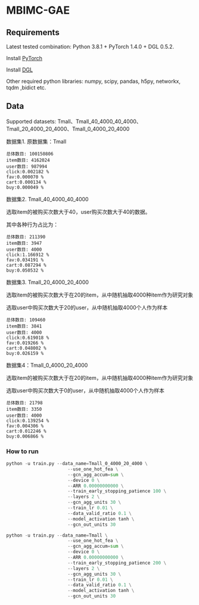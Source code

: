 # MBIMC-GAE

## Requirements

Latest tested combination: Python 3.8.1 + PyTorch 1.4.0 + DGL 0.5.2.

Install [PyTorch](https://pytorch.org/)

Install [DGL](https://github.com/dmlc/dgl)

Other required python libraries: numpy, scipy, pandas, h5py, networkx, tqdm ,bidict etc.

## Data

Supported datasets: Tmall、Tmall_40_4000_40_4000、Tmall_20_4000_20_4000、Tmall_0_4000_20_4000

数据集1. 原数据集：Tmall

```
总体数目: 100150806
item数目: 4162024
user数目: 987994
click:0.002182 %
fav:0.000070 %
cart:0.000134 %
buy:0.000049 %
```

数据集2. Tmall_40_4000_40_4000

选取item的被购买次数大于40，user购买次数大于40的数据。

其中各种行为占比为：

```
总体数目: 211390
item数目: 3947
user数目: 4000
click:1.166912 %
fav:0.034191 %
cart:0.087294 %
buy:0.050532 %
```

数据集3. Tmall_20_4000_20_4000

选取item的被购买次数大于在20的item，从中随机抽取4000种item作为研究对象

选取user中购买次数大于20的user，从中随机抽取4000个人作为样本

```
总体数目: 109460
item数目: 3841
user数目: 4000
click:0.619018 %
fav:0.019266 %
cart:0.048002 %
buy:0.026159 %
```

数据集4：Tmall_0_4000_20_4000


选取item的被购买次数大于在20的item，从中随机抽取4000种item作为研究对象

选取user中购买次数大于0的user，从中随机抽取4000个人作为样本

```
总体数目: 21798
item数目: 3350
user数目: 4000
click:0.139254 %
fav:0.004306 %
cart:0.012246 %
buy:0.006866 %
```

### How to run

```python
python -u train.py --data_name=Tmall_0_4000_20_4000 \
                       --use_one_hot_fea \
                       --gcn_agg_accum=sum \
                       --device 0 \
                       --ARR 0.00000000000 \
                       --train_early_stopping_patience 100 \
                       --layers 2 \
                       --gcn_agg_units 30 \
                       --train_lr 0.01 \
                       --data_valid_ratio 0.1 \
                       --model_activation tanh \
                       --gcn_out_units 30
```

```python
python -u train.py --data_name=Tmall \
                       --use_one_hot_fea \
                       --gcn_agg_accum=sum \
                       --device 0 \
                       --ARR 0.00000000000 \
                       --train_early_stopping_patience 200 \
                       --layers 2 \
                       --gcn_agg_units 30 \
                       --train_lr 0.01 \
                       --data_valid_ratio 0.1 \
                       --model_activation tanh \
                       --gcn_out_units 30
```


